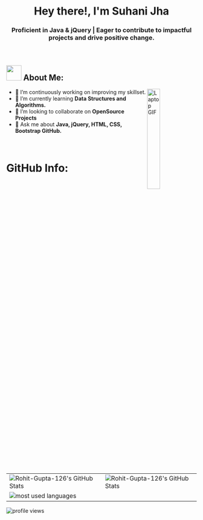 <h1 align="center">Hey there!, I'm Suhani Jha</h1>
<h3 align="center">Proficient in Java & jQuery | Eager to contribute to impactful projects and drive positive change.</h3>
<br>

<div>
  
  <!-- About Me Section -->
  <div>
    <h2><img src="https://media.giphy.com/media/WUlplcMpOCEmTGBtBW/giphy.gif" width="40"> About Me:</h2>
    <!-- Image Section -->
    <img src="https://www.puttiapps.com/wp-content/uploads/2021/05/stats.gif" alt="Laptop GIF" width="26%" align="right">
    <ul>
      <li>🔸 I’m continuously working on improving my skillset.</li>
      <!-- <li>🔹 I’m currently learning <strong>Flutter</strong></li> -->
      <li>🔹 I’m currently learning <strong>Data Structures and Algorithms.</strong></li>
      <li>🔸 I’m looking to collaborate on <strong>OpenSource Projects</strong></li>
<!--       <li>🔹 If you have any project idea or want to work together then feel free to contact me!</li> -->
      <li>🔸 Ask me about <strong>Java, jQuery, HTML, CSS, Bootstrap GitHub.</strong></li>
      <br><br>
    </ul>
  </div>


</div>

<!-- <div>
  <img src="https://api.visitorbadge.io/api/visitors?path=https%3A%2F%2Fgithub.com%2FRohit-Gupta-126%2FRohit-Gupta-126&label=VISITORS&labelColor=%23000&countColor=%230A0209" />
  <h3>Connect with me:</h3>
  <a href="https://www.linkedin.com/in/Rohit-Gupta-126/"><img src="https://img.shields.io/badge/LinkedIn-d5d5d5?style=for-the-badge&logo=linkedin&logoColor=0A0209"/></a>
  <a href="mailto:Rohit-Gupta-126@gmail.com"><img src="https://img.shields.io/badge/Gmail-d5d5d5?style=for-the-badge&logo=gmail&logoColor=0A0209" /></a>
  <a href="https://twitter.com/Rohit-Gupta-126"><img src="https://img.shields.io/badge/twitter-d5d5d5?style=for-the-badge&logo=twitter&logoColor=0A0209" alt="Rohit-Gupta-126#0572" ></a>
</div> -->

<!-- <div>
<h3 align="left">Languages and Tools:</h3>
<p align="left"> <a href="https://getbootstrap.com" target="_blank" rel="noreferrer"> <img src="https://raw.githubusercontent.com/devicons/devicon/master/icons/bootstrap/bootstrap-plain-wordmark.svg" alt="bootstrap" width="40" height="40"/> </a> <a href="https://www.w3schools.com/css/" target="_blank" rel="noreferrer"> <img src="https://raw.githubusercontent.com/devicons/devicon/master/icons/css3/css3-original-wordmark.svg" alt="css3" width="40" height="40"/> </a> <a href="https://expressjs.com" target="_blank" rel="noreferrer"> <img src="https://raw.githubusercontent.com/devicons/devicon/master/icons/express/express-original-wordmark.svg" alt="express" width="40" height="40"/> </a> <a href="https://www.w3.org/html/" target="_blank" rel="noreferrer"> <img src="https://raw.githubusercontent.com/devicons/devicon/master/icons/html5/html5-original-wordmark.svg" alt="html5" width="40" height="40"/> </a> <a href="https://www.java.com" target="_blank" rel="noreferrer"> <img src="https://raw.githubusercontent.com/devicons/devicon/master/icons/java/java-original.svg" alt="java" width="40" height="40"/> </a> <a href="https://developer.mozilla.org/en-US/docs/Web/JavaScript" target="_blank" rel="noreferrer"> <img src="https://raw.githubusercontent.com/devicons/devicon/master/icons/javascript/javascript-original.svg" alt="javascript" width="40" height="40"/> </a> <a href="https://nodejs.org" target="_blank" rel="noreferrer"> <img src="https://raw.githubusercontent.com/devicons/devicon/master/icons/nodejs/nodejs-original-wordmark.svg" alt="nodejs" width="40" height="40"/> </a> <a href="https://reactjs.org/" target="_blank" rel="noreferrer"> <img src="https://raw.githubusercontent.com/devicons/devicon/master/icons/react/react-original-wordmark.svg" alt="react" width="40" height="40"/> </a>  <a href="https://www.mongodb.com/" target="_blank" rel="noreferrer"> <img src="https://raw.githubusercontent.com/devicons/devicon/master/icons/mongodb/mongodb-original-wordmark.svg" alt="mongodb" width="40" height="40"/> </a></p>
</div> -->

<div>
<h1> GitHub Info: </h1>
<table align="center" border="0" cellpadding="0" cellspacing="0">
    <!-- <thead>
        <tr>
            <th colspan="2"><img src="https://activity-graph.herokuapp.com/graph?username=Rohit-Gupta-126&theme=tokyo-night" alt="Rohit-Gupta-126's contribution timeline" /></th>
        </tr>
    </thead> -->
    <tbody>
        <tr>
            <td><img src="https://github-readme-stats.vercel.app/api?username=suhanij3&show_icons=true&locale=en&theme=tokyonight" alt="Rohit-Gupta-126's GitHub Stats" /></td>
            <td><img src="https://streak-stats.demolab.com/?user=suhanij3&theme=tokyonight" alt="Rohit-Gupta-126's GitHub Stats" /></td>
        </tr>
        <tr>
            <td>
            <img src="https://github-readme-stats.vercel.app/api/top-langs/?username=suhanij3&layout=compact&theme=tokyonight" alt="most used languages" />
</td>
        </tr>
    </tbody>
</table>
</div>

<p align="left"> <img src="https://komarev.com/ghpvc/?username=suhanij3&label=Profile%20views&color=272eef&style=for-the-badge" alt="profile views" /> </p>

